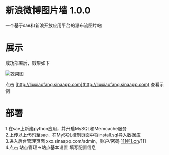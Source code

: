 新浪微博图片墙 1.0.0
==================
一个基于sae和新浪开放应用平台的瀑布流图片站

展示
====
成功部署后，效果如下   

![效果图](http://ww2.sinaimg.cn/large/66f77025gw1dzsetvisr2j.jpg)   

点击 [http://liuxiaofang.sinaapp.com](http://liuxiaofang.sinaapp.com) 查看示例

部署
====
1.在sae上新建python应用，并开启MySQL和Memcache服务   
2.上传以上代码至sae，在MySQL控制页面中将install.sql导入数据库   
3.进入后台管理页面 xxx.sinaapp.com/admin，账户/密码 111@1.cn/111   
4.点击 站点管理->站点基本设置 填写配置信息   